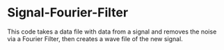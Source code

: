 # Signal-Fourier-Filter
This code takes a data file with data from a signal and removes the noise via a Fourier Filter, then creates a wave file of the new signal.
